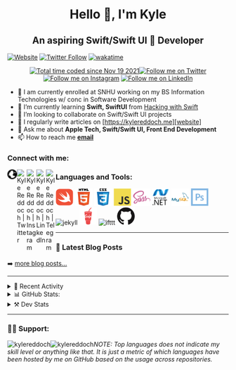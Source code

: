 # <div align="center" style="border:none;">Hello 👋, I'm Kyle</div>
## <div align="center" style="border:none;">An aspiring Swift/Swift UI  Developer</div>

[![Website](https://img.shields.io/website?label=kylereddoch.me&style=for-the-badge&url=https%3A%2F%2Fkylereddoch.me)](https://kylereddoch.me)
[![Twitter Follow](https://img.shields.io/twitter/follow/winphankyle?color=1DA1F2&logo=twitter&style=for-the-badge)](https://twitter.com/intent/follow?original_referer=https%3A%2F%2Fgithub.com%2Fkylereddoch&screen_name=winphankyle)
[![wakatime](https://wakatime.com/badge/user/10619014-9413-4a5b-a3df-2d3892b8a73d.svg?style=for-the-badge)](https://wakatime.com/@10619014-9413-4a5b-a3df-2d3892b8a73d)

<p align="center"><a href="https://wakatime.com/@10619014-9413-4a5b-a3df-2d3892b8a73d"><img src="https://wakatime.com/badge/user/10619014-9413-4a5b-a3df-2d3892b8a73d.svg?style=for-the-badge" alt="Total time coded since Nov 19 2021" /></a><a href="https://twitter.com/winphankyle" target="blank" alt="Follow me on Twitter"><img src="https://img.shields.io/twitter/follow/winphankyle?logo=twitter&style=for-the-badge" alt="Follow me on Twitter" /></a> <a href="https://instagram.com/kyle.reddoch" target="blank" alt="Follow me on Instagram"><img src="https://img.shields.io/badge/kyle.reddoch-%23E4405F.svg?style=for-the-badge&logo=Instagram&logoColor=white" alt="Follow me on Instagram" /></a> <a href="https://www.linkedin.com/in/kylereddoch/" target="blank" alt="Follow me on LinkedIn"><img src="https://img.shields.io/badge/linkedin-%230077B5.svg?style=for-the-badge&logo=linkedin&logoColor=white" alt="Follow me on LinkedIn" /></a>
</p>

- 📓 I am currently enrolled at SNHU working on my BS Information Technologies w/ conc in Software Development
- 🌱 I’m currently learning **Swift, SwiftUI** from [Hacking with Swift][hwscourses]
- 🤝 I’m looking to collaborate on Swift/Swift UI projects
- 📝 I regularly write articles on [https://kylereddoch.me][website]
- 💬 Ask me about **Apple Tech, Swift/Swift UI, Front End Development** 
- 📫 How to reach me **[email]**

### Connect with me:

[<img align="left" alt="KyleReddoch.me" width="22px" src="https://raw.githubusercontent.com/iconic/open-iconic/master/svg/globe.svg" />][website]
[<img align="left" alt="Kyle Reddoch | Twitter" width="22px" src="https://cdn.jsdelivr.net/npm/simple-icons@v5/icons/twitter.svg" />][twitter]
[<img align="left" alt="Kyle Reddoch | Instagram" width="22px" src="https://cdn.jsdelivr.net/npm/simple-icons@v5/icons/instagram.svg" />][instagram]
[<img align="left" alt="Kyle Reddoch | LinkedIn" width="22px" src="https://cdn.jsdelivr.net/npm/simple-icons@v5/icons/linkedin.svg" />][linkedin]
[<img align="left" alt="Kyle Reddoch | Telegram" width="22px" src="https://cdn.jsdelivr.net/npm/simple-icons@v5/icons/telegram.svg" />][telegram]


<h3 align="left">Languages and Tools:</h3>
<p align="left"> 
<img src="https://raw.githubusercontent.com/devicons/devicon/master/icons/swift/swift-original.svg" alt="swift" width="40" height="40"/> <img src="https://raw.githubusercontent.com/devicons/devicon/master/icons/html5/html5-original-wordmark.svg" alt="html5" width="40" height="40"/> <img src="https://raw.githubusercontent.com/devicons/devicon/master/icons/css3/css3-original-wordmark.svg" alt="css3" width="40" height="40"/> <img src="https://raw.githubusercontent.com/devicons/devicon/master/icons/javascript/javascript-original.svg" alt="javascript" width="40" height="40"/> <img src="https://raw.githubusercontent.com/devicons/devicon/master/icons/sass/sass-original.svg" alt="sass" width="40" height="40"/> <img src="https://raw.githubusercontent.com/devicons/devicon/master/icons/dot-net/dot-net-original-wordmark.svg" alt="dotnet" width="40" height="40"/> <img src="https://raw.githubusercontent.com/devicons/devicon/master/icons/mysql/mysql-original-wordmark.svg" alt="mysql" width="40" height="40"/> <img src="https://raw.githubusercontent.com/devicons/devicon/master/icons/photoshop/photoshop-line.svg" alt="photoshop" width="40" height="40"/> <img src="https://www.vectorlogo.zone/logos/jekyllrb/jekyllrb-icon.svg" alt="jekyll" width="40" height="40"/> <img src="https://raw.githubusercontent.com/devicons/devicon/master/icons/gulp/gulp-plain.svg" alt="gulp" width="40" height="40"/> <img src="https://www.vectorlogo.zone/logos/ifttt/ifttt-ar21.svg" alt="ifttt" width="40" height="40"/> <img src="https://raw.githubusercontent.com/github/explore/78df643247d429f6cc873026c0622819ad797942/topics/github/github.png" alt="ifttt" width="40" height="40"/>
</p>

---

### 📝 Latest Blog Posts
<!-- BLOG-POST-LIST:START -->
<!-- BLOG-POST-LIST:END -->

➡️ [more blog posts...](https://kylereddoch.me)

---

<details>
	<summary>🎯 Recent Activity</summary>
	<!--START_SECTION:activity-->
</details>

<details>
	<summary>📊 GitHub Stats:</summary>
	<p><img align="left" src="https://github-readme-stats-sigma-rouge.vercel.app/api?username=kylereddoch&show_icons=true&theme=tokyonight&locale=en" alt="kylereddoch" /></p>
	<p><img align="left" src="https://github-readme-stats-sigma-rouge.vercel.app/api/top-langs?username=kylereddoch&show_icons=true&theme=tokyonight&hide_border=true&locale=en&layout=compact" alt="kylereddoch" /></p>
	<p><img align="left" src="https://github-readme-stats-sigma-rouge.vercel.app/api/wakatime?username=kylereddoch&show_icons=true&theme=tokyonight&hide_border=true&locale=en&layout=compact" alt="kylereddoch" /></p>
</details>

<details>
	<summary>⚒ Dev Stats</summary>
	<!--START_SECTION:waka-->
	<!--END_SECTION:waka-->
</details>

---

<h3 align="left">🙏🏼 Support:</h3>
<p><a href="https://www.buymeacoffee.com/kylereddoch"><img align="left" src="https://cdn.buymeacoffee.com/buttons/v2/default-yellow.png" alt="kylereddoch" /></a> <a href="sms:+18064181016"><img align="left" src="https://img.shields.io/badge/ApplePay-000000.svg?style=for-the-badge&logo=Apple-Pay&logoColor=white" alt="kylereddoch" /></a></p>


<p align="left"><em>NOTE: Top languages does not indicate my skill level or anything like that. It is just a metric of which languages have been hosted by me on GitHub based on the usage across repositories.</em></p>

[website]: https://kylereddoch.me
[twitter]: https://twitter.com/winphankyle
[instagram]: https://instagram.com/kyle.reddoch
[linkedin]: https://linkedin.com/in/kylereddoch
[telegram]: https://t.me/kylereddoch
[email]: kylereddoch@me.com
[hwscourses]: https://www.hackingwithswift.com